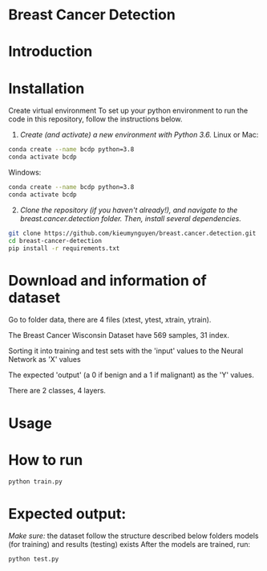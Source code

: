 ﻿ # Breast Cancer Detection
# **Introduction**

# **Installation**
Create virtual environment
To set up your python environment to run the code in this repository, follow the instructions below.
1. *Create (and activate) a new environment with Python 3.6.*
Linux or Mac:
```bash
conda create --name bcdp python=3.8
conda activate bcdp
```   
Windows:
```bash
conda create --name bcdp python=3.8
conda activate bcdp
```
2. *Clone the repository (if you haven't already!), and navigate to the breast.cancer.detection folder. Then, install several dependencies.*
```bash
git clone https://github.com/kieumynguyen/breast.cancer.detection.git
cd breast-cancer-detection
pip install -r requirements.txt
```

# **Download and information of dataset**

Go to folder data, there are 4 files (xtest, ytest, xtrain, ytrain).

The Breast Cancer Wisconsin Dataset have 569 samples, 31 index.

Sorting it into training and test sets with the 'input' values to the Neural Network as 'X' values

The expected 'output' (a 0 if benign and a 1 if malignant) as the 'Y' values.

There are 2 classes, 4 layers.

# **Usage**

# **How to run**
```bash
python train.py
```

# **Expected output:**


*Make sure:*
the dataset follow the structure described below
folders models (for training) and results (testing) exists
After the models are trained, run:

```bash
python test.py
```
